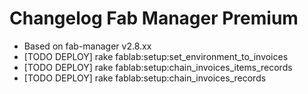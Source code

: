 # Changelog Fab Manager Premium

- Based on fab-manager v2.8.xx
- [TODO DEPLOY] rake fablab:setup:set_environment_to_invoices
- [TODO DEPLOY] rake fablab:setup:chain_invoices_items_records
- [TODO DEPLOY] rake fablab:setup:chain_invoices_records
